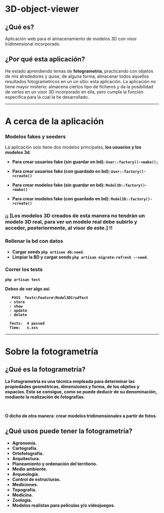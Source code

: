 # 3D-object-viewer

## ¿Qué es?

Aplicación web para el almacenamiento de modelos 3D con visor tridimensional incorporado.

## ¿Por qué esta aplicación?

He estado aprendiendo temas de <b>fotogrametría</b>, practicando con objetos de mis alrededores y quise, de alguna forma, almacenar todos aquellos resultados fotogrametricos en un un sitio: esta aplicación. La aplicación no tiene mayor misterio: almacena ciertos tipo de ficheros y da la posibilidad de verlos en un visor 3D incorporado en ella, pero cumple la función especifica para la cual la he desarrollado.

<hr>

# A cerca de la aplicación

### Modelos fakes y seeders

La aplicación solo tiene dos modelos principales, <b>los usuarios y los modelos 3d<b>.

- Para crear usuarios fake (sin guardar en bd): `User::factory()->make();` 
- Para crear usuarios fake (con guardado en bd): `User::factory()->create()` 

- Para crear modelos fake (sin guardar en bd): `Model3D::factory()->make()` 
- Para crear modelos fake (con guardado en bd): `Model3D::factory()->create()` 

### ¡¡ [Los modelos 3D creados de esta manera no tendrán un modelo 3D real, para ver un modelo real debe subirlo y acceder, posteriormente, al visor de este.] !!

### Rellenar la bd con datos

- Cargar seeds `php artisan db:seed`. <br>
- Limpiar la BD y cargar seeds `php artisan migrate:refresh --seed`.


### Correr los tests

`php artisan test`

Debes de ver algo asi 

```
   PASS  Tests\Feature\Model3DCrudTest
  ✓ store
  ✓ show
  ✓ update
  ✓ delete

  Tests:  4 passed
  Time:   x.xxs
```



<hr>

# Sobre la fotogrametría

## ¿Qué es la fotogrametría?

La Fotogrametría es una técnica empleada para determinar las propiedades geométricas, dimensiones y forma, de los objetos y espacios. Esto se consigue, como se puede deducir de su denominación, mediante la realización de fotografías. 

<br> 

O dicho de otra manera: crear modelos tridimensionales a partir de fotos.

## ¿Qué usos puede tener la fotogrametría?

- Agronomía.
- Cartografía.
- Ortofotografía.
- Arquitectura.
- Planeamiento y ordenación del territorio.
- Medio ambiente.
- Arqueología.
- Control de estructuras.
- Mediciones.
- Topografía.
- Medicina.
- Zoologia. 
- Modelos realistas para peliculas y/o videojuegos.

## 
